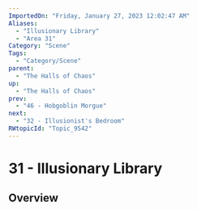 ```yaml
---
ImportedOn: "Friday, January 27, 2023 12:02:47 AM"
Aliases:
  - "Illusionary Library"
  - "Area 31"
Category: "Scene"
Tags:
  - "Category/Scene"
parent:
  - "The Halls of Chaos"
up:
  - "The Halls of Chaos"
prev:
  - "46 - Hobgoblin Morgue"
next:
  - "32 - Illusionist's Bedroom"
RWtopicId: "Topic_9542"
---
```

# 31 - Illusionary Library
## Overview
